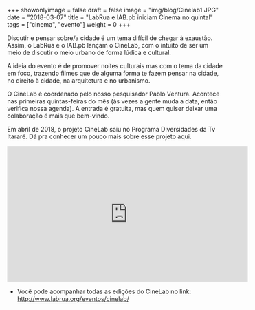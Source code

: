 +++
showonlyimage = false
draft = false
image = "img/blog/Cinelab1.JPG"
date = "2018-03-07"
title = "LabRua e IAB.pb iniciam Cinema no quintal"
tags = ["cinema", "evento"]
weight = 0
+++

Discutir e pensar sobre/a cidade é um tema difícil de chegar à exaustão. Assim, o LabRua e o IAB.pb lançam o CineLab, com o intuito de ser um meio de discutir o meio urbano de forma lúdica e cultural.
<!--more-->

A ideia do evento é de promover noites culturais mas com o tema da cidade em foco, trazendo filmes que de alguma forma te fazem pensar na cidade, no direito à cidade, na arquitetura e no urbanismo.

O CineLab é coordenado pelo nosso pesquisador Pablo Ventura. Acontece nas primeiras quintas-feiras do mês (às vezes a gente muda a data, então verifica nossa agenda). A entrada é gratuita, mas quem quiser deixar uma colaboração é mais que bem-vindo.

Em abril de 2018, o projeto CineLab saiu no Programa Diversidades da Tv Itararé. Dá pra conhecer um pouco mais sobre esse projeto aqui.

<iframe width="560" height="315" src="https://www.youtube.com/embed/Bcui99qEwyU" frameborder="0" allow="autoplay; encrypted-media" allowfullscreen></iframe>


* Você pode acompanhar todas as edições do CineLab no link: http://www.labrua.org/eventos/cinelab/
